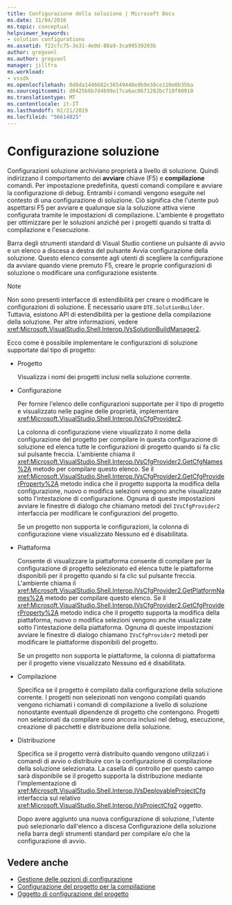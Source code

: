 ```yaml
---
title: Configurazione della soluzione | Microsoft Docs
ms.date: 11/04/2016
ms.topic: conceptual
helpviewer_keywords:
- solution configurations
ms.assetid: f22cfc75-3e31-4e0d-88a9-3ca99539203b
author: gregvanl
ms.author: gregvanl
manager: jillfra
ms.workload:
- vssdk
ms.openlocfilehash: 0d8da1446682c36549440e9b9e38ce110e0b35ba
ms.sourcegitcommit: d0425b6b7d4b99e17ca6ac0671282bc718f80910
ms.translationtype: MT
ms.contentlocale: it-IT
ms.lasthandoff: 02/21/2019
ms.locfileid: "56614825"
---
```

# <a name="solution-configuration"></a>Configurazione soluzione
Configurazioni soluzione archiviano proprietà a livello di soluzione. Quindi indirizzano il comportamento dei **avviare** chiave (F5) e **compilazione** comandi. Per impostazione predefinita, questi comandi compilare e avviare la configurazione di debug. Entrambi i comandi vengono eseguite nel contesto di una configurazione di soluzione. Ciò significa che l'utente può aspettarsi F5 per avviare e qualunque sia la soluzione attiva viene configurata tramite le impostazioni di compilazione. L'ambiente è progettato per ottimizzare per le soluzioni anziché per i progetti quando si tratta di compilazione e l'esecuzione.

 Barra degli strumenti standard di Visual Studio contiene un pulsante di avvio e un elenco a discesa a destra del pulsante Avvia configurazione della soluzione. Questo elenco consente agli utenti di scegliere la configurazione da avviare quando viene premuto F5, creare le proprie configurazioni di soluzione o modificare una configurazione esistente.

> [!NOTE]
>  Non sono presenti interfacce di estendibilità per creare o modificare le configurazioni di soluzione. È necessario usare `DTE.SolutionBuilder`. Tuttavia, esistono API di estendibilità per la gestione della compilazione della soluzione. Per altre informazioni, vedere <xref:Microsoft.VisualStudio.Shell.Interop.IVsSolutionBuildManager2>.

 Ecco come è possibile implementare le configurazioni di soluzione supportate dal tipo di progetto:

- Progetto

   Visualizza i nomi dei progetti inclusi nella soluzione corrente.

- Configurazione

   Per fornire l'elenco delle configurazioni supportate per il tipo di progetto e visualizzato nelle pagine delle proprietà, implementare <xref:Microsoft.VisualStudio.Shell.Interop.IVsCfgProvider2>.

   La colonna di configurazione viene visualizzato il nome della configurazione del progetto per compilare in questa configurazione di soluzione ed elenca tutte le configurazioni di progetto quando si fa clic sul pulsante freccia. L'ambiente chiama il <xref:Microsoft.VisualStudio.Shell.Interop.IVsCfgProvider2.GetCfgNames%2A> metodo per compilare questo elenco. Se il <xref:Microsoft.VisualStudio.Shell.Interop.IVsCfgProvider2.GetCfgProviderProperty%2A> metodo indica che il progetto supporta la modifica della configurazione, nuovo o modifica selezioni vengono anche visualizzate sotto l'intestazione di configurazione. Ognuna di queste impostazioni avviare le finestre di dialogo che chiamano metodi del `IVsCfgProvider2` interfaccia per modificare le configurazioni del progetto.

   Se un progetto non supporta le configurazioni, la colonna di configurazione viene visualizzato Nessuno ed è disabilitata.

- Piattaforma

   Consente di visualizzare la piattaforma consente di compilare per la configurazione di progetto selezionato ed elenca tutte le piattaforme disponibili per il progetto quando si fa clic sul pulsante freccia. L'ambiente chiama il <xref:Microsoft.VisualStudio.Shell.Interop.IVsCfgProvider2.GetPlatformNames%2A> metodo per compilare questo elenco. Se il <xref:Microsoft.VisualStudio.Shell.Interop.IVsCfgProvider2.GetCfgProviderProperty%2A> metodo indica che il progetto supporta la modifica della piattaforma, nuovo o modifica selezioni vengono anche visualizzate sotto l'intestazione della piattaforma. Ognuna di queste impostazioni avviare le finestre di dialogo chiamano `IVsCfgProvider2` metodi per modificare le piattaforme disponibili del progetto.

   Se un progetto non supporta le piattaforme, la colonna di piattaforma per il progetto viene visualizzato Nessuno ed è disabilitata.

- Compilazione

   Specifica se il progetto è compilato dalla configurazione della soluzione corrente. I progetti non selezionati non vengono compilati quando vengono richiamati i comandi di compilazione a livello di soluzione nonostante eventuali dipendenze di progetto che contengono. Progetti non selezionati da compilare sono ancora inclusi nel debug, esecuzione, creazione di pacchetti e distribuzione della soluzione.

- Distribuzione

   Specifica se il progetto verrà distribuito quando vengono utilizzati i comandi di avvio o distribuire con la configurazione di compilazione della soluzione selezionata. La casella di controllo per questo campo sarà disponibile se il progetto supporta la distribuzione mediante l'implementazione di <xref:Microsoft.VisualStudio.Shell.Interop.IVsDeployableProjectCfg> interfaccia sul relativo <xref:Microsoft.VisualStudio.Shell.Interop.IVsProjectCfg2> oggetto.

  Dopo avere aggiunto una nuova configurazione di soluzione, l'utente può selezionarlo dall'elenco a discesa Configurazione della soluzione nella barra degli strumenti standard per compilare e/o che la configurazione di avvio.

## <a name="see-also"></a>Vedere anche
- [Gestione delle opzioni di configurazione](../../extensibility/internals/managing-configuration-options.md)
- [Configurazione del progetto per la compilazione](../../extensibility/internals/project-configuration-for-building.md)
- [Oggetto di configurazione del progetto](../../extensibility/internals/project-configuration-object.md)
